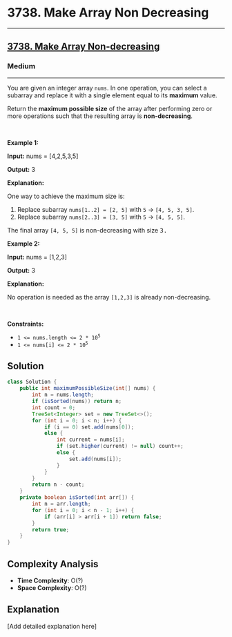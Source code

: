 # 3738. Make Array Non Decreasing


---

<h2><a href="https://leetcode.com/problems/make-array-non-decreasing">3738. Make Array Non-decreasing</a></h2><h3>Medium</h3><hr><p>You are given an integer array <code>nums</code>. In one operation, you can select a <span data-keyword="subarray-nonempty">subarray</span> and replace it with a single element equal to its <strong>maximum</strong> value.</p>

<p>Return the <strong>maximum possible size</strong> of the array after performing zero or more operations such that the resulting array is <strong>non-decreasing</strong>.</p>

<p>&nbsp;</p>
<p><strong class="example">Example 1:</strong></p>

<div class="example-block">
<p><strong>Input:</strong> <span class="example-io">nums = [4,2,5,3,5]</span></p>

<p><strong>Output:</strong> <span class="example-io">3</span></p>

<p><strong>Explanation:</strong></p>

<p>One way to achieve the maximum size is:</p>

<ol>
	<li>Replace subarray <code>nums[1..2] = [2, 5]</code> with <code>5</code> &rarr; <code>[4, 5, 3, 5]</code>.</li>
	<li>Replace subarray <code>nums[2..3] = [3, 5]</code> with <code>5</code> &rarr; <code>[4, 5, 5]</code>.</li>
</ol>

<p>The final array <code>[4, 5, 5]</code> is non-decreasing with size <font face="monospace">3.</font></p>
</div>

<p><strong class="example">Example 2:</strong></p>

<div class="example-block">
<p><strong>Input:</strong> <span class="example-io">nums = [1,2,3]</span></p>

<p><strong>Output:</strong> <span class="example-io">3</span></p>

<p><strong>Explanation:</strong></p>

<p>No operation is needed as the array <code>[1,2,3]</code> is already non-decreasing.</p>
</div>

<p>&nbsp;</p>
<p><strong>Constraints:</strong></p>

<ul>
	<li><code>1 &lt;= nums.length &lt;= 2 * 10<sup>5</sup></code></li>
	<li><code>1 &lt;= nums[i] &lt;= 2 * 10<sup>5</sup></code></li>
</ul>


## Solution

```java
class Solution {
    public int maximumPossibleSize(int[] nums) {
        int n = nums.length;
        if (isSorted(nums)) return n;
        int count = 0;
        TreeSet<Integer> set = new TreeSet<>();
        for (int i = 0; i < n; i++) {
            if (i == 0) set.add(nums[0]);
            else {
                int current = nums[i];
                if (set.higher(current) != null) count++;
                else {
                    set.add(nums[i]);
                }
            }
        }
        return n - count;
    }
    private boolean isSorted(int arr[]) {
        int n = arr.length;
        for (int i = 0; i < n - 1; i++) {
            if (arr[i] > arr[i + 1]) return false;
        }
        return true;
    }
}
```

## Complexity Analysis

- **Time Complexity**: O(?)
- **Space Complexity**: O(?)

## Explanation

[Add detailed explanation here]

